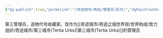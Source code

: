 ```yaml
---
{"dg-publish":true,"permalink":"/奇迹城市/角色/管理员/彩月/","dgPassFrontmatter":true}
---
```


第三管理员，造物代号收藏家。现作为[[奇迹城市/奇迹之城世界观/世界构成/势力组织/奇迹城市/第三城市(Tertia Urbs)\|第三城市(Tertia Urbs)]]的管理员
